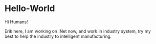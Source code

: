# Hello-World

Hi Humans!

Erik here, I am working on .Net now, and work in industry system, try my best to help the industry to intelligent manufacturing.
